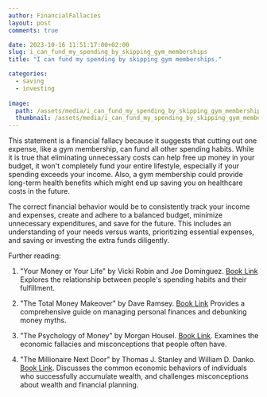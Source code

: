 ```yaml
---
author: FinancialFallacies
layout: post
comments: true

date: 2023-10-16 11:51:17:00+02:00  
slug: i_can_fund_my_spending_by_skipping_gym_memberships
title: "I can fund my spending by skipping gym memberships."

categories:
  - saving
  - investing
  
image:
  path: /assets/media/i_can_fund_my_spending_by_skipping_gym_memberships.jpg
  thumbnail: /assets/media/i_can_fund_my_spending_by_skipping_gym_memberships.jpg
---
```


This statement is a financial fallacy because it suggests that cutting out one expense, like a gym membership, can fund all other spending habits. While it is true that eliminating unnecessary costs can help free up money in your budget, it won't completely fund your entire lifestyle, especially if your spending exceeds your income. Also, a gym membership could provide long-term health benefits which might end up saving you on healthcare costs in the future.

The correct financial behavior would be to consistently track your income and expenses, create and adhere to a balanced budget, minimize unnecessary expenditures, and save for the future. This includes an understanding of your needs versus wants, prioritizing essential expenses, and saving or investing the extra funds diligently.

Further reading:

1. "Your Money or Your Life" by Vicki Robin and Joe Dominguez. [Book Link](https://www.amazon.com/Your-Money-Life-Transforming-Relationship/dp/0143115766)
Explores the relationship between people's spending habits and their fulfillment.

2. "The Total Money Makeover" by Dave Ramsey. [Book Link](https://www.amazon.com/Total-Money-Makeover-Classic-Financial/dp/1595555277)
Provides a comprehensive guide on managing personal finances and debunking money myths.

3. "The Psychology of Money" by Morgan Housel. [Book Link](https://www.amazon.com/Psychology-Money-Timeless-lessons-happiness/dp/0857197681).
Examines the economic fallacies and misconceptions that people often have.

6. "The Millionaire Next Door" by Thomas J. Stanley and William D. Danko. [Book Link](https://www.amazon.com/Millionaire-Next-Door-Surprising-Americas/dp/1589795474).
Discusses the common economic behaviors of individuals who successfully accumulate wealth, and challenges misconceptions about wealth and financial planning.

